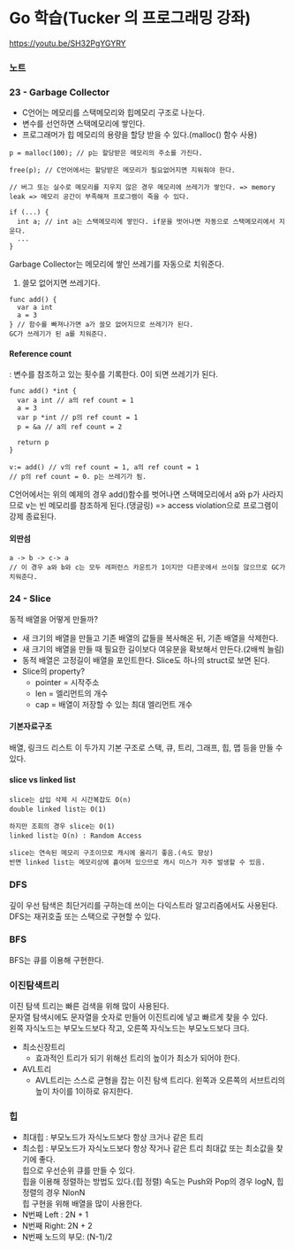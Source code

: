 # Go 학습(Tucker 의 프로그래밍 강좌)
https://youtu.be/SH32PgYGYRY

### 노트

### 23 -  Garbage Collector
- C언어는 메모리를 스택메모리와 힙메모리 구조로 나눈다.
- 변수를 선언하면 스택메모리에 쌓인다.
- 프로그래머가 힙 메모리의 용량을 할당 받을 수 있다.(malloc() 함수 사용)
```
p = malloc(100); // p는 할당받은 메모리의 주소를 가진다.

free(p); // C언어에서는 할당받은 메모리가 필요없어지면 지워줘야 한다.

// 버그 또는 실수로 메모리를 지우지 않은 경우 메모리에 쓰레기가 쌓인다. => memory leak => 메모리 공간이 부족해져 프로그램이 죽을 수 있다.

if (...) {
  int a; // int a는 스택메모리에 쌓인다. if문을 벗어나면 자동으로 스택메모리에서 지운다.
  ...
}
```

Garbage Collector는 메모리에 쌓인 쓰레기를 자동으로 치워준다.
1. 쓸모 없어지면 쓰레기다.
```
func add() {
  var a int
  a = 3
} // 함수를 빠져나가면 a가 쓸모 없어지므로 쓰레기가 된다.
GC가 쓰레기가 된 a를 치워준다.
```
#### Reference count
: 변수를 참조하고 있는 횟수를 기록한다. 0이 되면 쓰레기가 된다.
```
func add() *int {
  var a int // a의 ref count = 1
  a = 3
  var p *int // p의 ref count = 1
  p = &a // a의 ref count = 2

  return p
}

v:= add() // v의 ref count = 1, a의 ref count = 1
// p의 ref count = 0. p는 쓰레기가 됨.
```
C언어에서는 위의 예제의 경우 add()함수를 벗어나면 스택메모리에서 a와 p가 사라지므로 v는 빈 메모리를 참조하게 된다.(댕글링)
=> access violation으로 프로그램이 강제 종료된다.

#### 외딴섬
```
a -> b -> c-> a
// 이 경우 a와 b와 c는 모두 레퍼런스 카운트가 1이지만 다른곳에서 쓰이질 않으므로 GC가 치워준다.
```

### 24 - Slice
동적 배열을 어떻게 만들까?
- 새 크기의 배열을 만들고 기존 배열의 값들을 복사해온 뒤, 기존 배열을 삭제한다.
- 새 크기의 배열을 만들 때 필요한 길이보다 여유분을 확보해서 만든다.(2배씩 늘림)
- 동적 배열은 고정길이 배열을 포인트한다.
Slice도 하나의 struct로 보면 된다.
- Slice의 property?
  - pointer = 시작주소
  - len =  엘리먼트의 개수
  - cap = 배열이 저장할 수 있는 최대 엘리먼트 개수

#### 기본자료구조
배열, 링크드 리스트
이 두가지 기본 구조로 스택, 큐, 트리, 그래프, 힙, 맵 등을 만들 수 있다.

#### slice vs linked list
```
slice는 삽입 삭제 시 시간복잡도 O(n)
double linked list는 O(1)

하지만 조회의 경우 slice는 O(1)
linked list는 O(n) : Random Access

slice는 연속된 메모리 구조이므로 캐시에 올리기 좋음.(속도 향상)
반면 linked list는 메모리상에 흩어져 있으므로 캐시 미스가 자주 발생할 수 있음.
```

### DFS
깊이 우선 탐색은 최단거리를 구하는데 쓰이는 다익스트라 알고리즘에서도 사용된다.  
DFS는 재귀호출 또는 스택으로 구현할 수 있다.

### BFS
BFS는 큐를 이용해 구현한다.

### 이진탐색트리
이진 탐색 트리는 빠른 검색을 위해 많이 사용된다.  
문자열 탐색시에도 문자열을 숫자로 만들어 이진트리에 넣고 빠르게 찾을 수 있다.  
왼쪽 자식노드는 부모노드보다 작고, 오른쪽 자식노드는 부모노드보다 크다.  
- 최소신장트리  
  - 효과적인 트리가 되기 위해선 트리의 높이가 최소가 되어야 한다.
- AVL트리
  - AVL트리는 스스로 균형을 잡는 이진 탐색 트리다. 왼쪽과 오른쪽의 서브트리의 높이 차이를 1이하로 유지한다.


### 힙
- 최대힙 : 부모노드가 자식노드보다 항상 크거나 같은 트리
- 최소힙 : 부모노드가 자식노드보다 항상 작거나 같은 트리
최대값 또는 최소값을 찾기에 좋다.  
힙으로 우선순위 큐를 만들 수 있다.  
힙을 이용해 정렬하는 방법도 있다.(힙 정렬)
속도는 Push와 Pop의 경우 logN, 힙정렬의 경우 NlonN  
힙 구현을 위해 배열을 많이 사용한다.  
- N번째 Left : 2N + 1
- N번째 Right: 2N + 2
- N번째 노드의 부모: (N-1)/2
